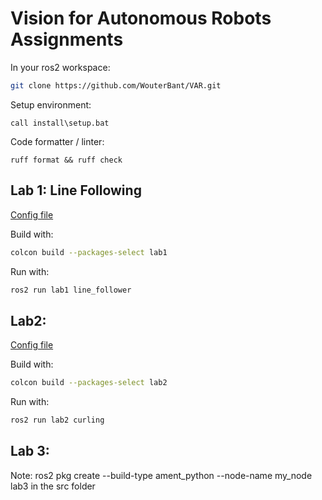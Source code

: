 # Vision for Autonomous Robots Assignments

In your ros2 workspace:
```bash
git clone https://github.com/WouterBant/VAR.git
```

Setup environment:
```
call install\setup.bat
```

Code formatter / linter:
```
ruff format && ruff check
```

## Lab 1: Line Following
[Config file](configs/lab1/config.yaml)

Build with:
```bash
colcon build --packages-select lab1
```

Run with:
```bash
ros2 run lab1 line_follower
```

## Lab2:
[Config file](configs/lab2/config.yaml)

Build with:
```bash
colcon build --packages-select lab2
```

Run with:
```bash
ros2 run lab2 curling
```


## Lab 3:
Note: ros2 pkg create --build-type ament_python --node-name my_node lab3 in the src folder